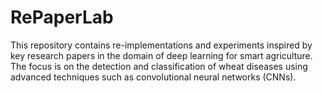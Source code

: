 # RePaperLab
This repository contains re-implementations and experiments inspired by key research papers in the domain of deep learning for smart agriculture. The focus is on the detection and classification of wheat diseases using advanced techniques such as convolutional neural networks (CNNs).
